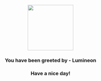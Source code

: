 <p align="center">
            <img src="https://raw.githubusercontent.com/PokeAPI/sprites/master/sprites/pokemon/457.png" width="150" height="150">
          </p>
          <h3 align="center">You have been greeted by - <b>Lumineon</b></h3>
          <h3 align="center">Have a nice day!</h3>
        